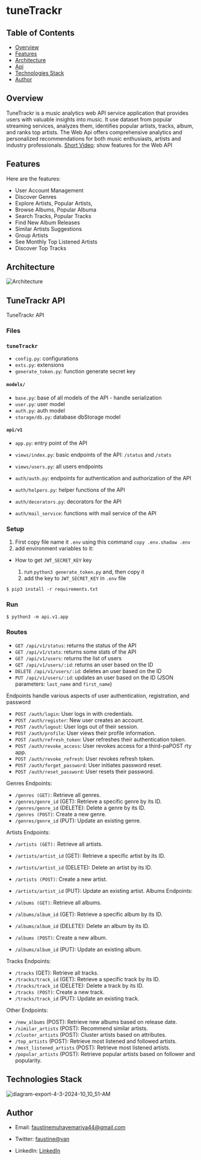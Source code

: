 # tuneTrackr


## Table of Contents

- [Overview](#overview)
- [Features](#features)
- [Architecture](#architecture)
- [Api](#api)
- [Technologies Stack](#technologies-stack)
- [Author](#author)


## Overview
TuneTrackr is a music analytics web API service application that provides users with valuable insights into  music.
It use dataset from popular streaming services, analyzes them, identifies popular artists, tracks, album, and ranks top artists.
The Web Api offers comprehensive analytics and personalized recommendations for both music enthusiasts, artists and industry professionals.
[Short Video](https://youtu.be/q6Wbck6VJVA): show features for the Web API

## Features

Here are the features:

- User Account Management
- Discover Genres
- Explore Artists, Popular Artists,
- Browse Albums, Popular Albuma
- Search Tracks, Popular Tracks
- Find New Album Releases
- Similar Artists Suggestions
- Group Artists
- See Monthly Top Listened Artists
- Discover Top Tracks

## Architecture
![Architecture](https://github.com/faustine-van/tuneTrackr/assets/125466059/fae8492c-3f1a-458b-ae06-31a0f3cea8a3)

## TuneTrackr API

TuneTrackr API

### Files

### `tuneTrackr`

- `config.py`: configurations
- `exts.py`: extensions
- `generate_token.py`: function generate secret key


#### `models/`

- `base.py`: base of all models of the API - handle serialization
- `user.py`: user model
- `auth.py`: auth model
- `storage/db.py`: database dbStorage model


#### `api/v1`

- `app.py`: entry point of the API
- `views/index.py`: basic endpoints of the API: `/status` and `/stats`
- `views/users.py`: all users endpoints

- `auth/auth.py`: endpoints for authentication and authorization of the API
- `auth/helpers.py`: helper functions of the API
- `auth/decorators.py`: decorators for the API
- `auth/mail_service`: functions with mail service of the API



### Setup
  1. First copy file name it `.env`
  	using this command `copy .env.shadow .env`
  2. add environment variables to it:

- How to get `JWT_SECRET_KEY` key

  1. run `python3 generate_token.py` and, then copy it
  2. add the key to `JWT_SECRET_KEY` in `.env` file

```
$ pip3 install -r requirements.txt
```



### Run

```
$ python3 -m api.v1.app
```


### Routes

- `GET /api/v1/status`: returns the status of the API
- `GET /api/v1/stats`: returns some stats of the API
- `GET /api/v1/users`: returns the list of users
- `GET /api/v1/users/:id`: returns an user based on the ID
- `DELETE /api/v1/users/:id`: deletes an user based on the ID
- `PUT /api/v1/users/:id`: updates an user based on the ID (JSON parameters: `last_name` and `first_name`)

Endpoints handle various aspects of user authentication, registration, and password 
- `POST /auth/login`: User logs in with credentials.
- `POST /auth/register`: New user creates an account.
- `POST /auth/logout`: User logs out of their session.
- `POST /auth/profile`: User views their profile information.
- `POST /auth/refresh_token`: User refreshes their authentication token.
- `POST /auth/revoke_access`: User revokes access for a third-paPOST rty app.
- `POST /auth/revoke_refresh`: User revokes refresh token.
- `POST /auth/forget_password`: User initiates password reset.
- `POST /auth/reset_password`: User resets their password.

Genres Endpoints:

- `/genres (GET)`: Retrieve all genres.
- `/genres/genre_id` (GET): Retrieve a specific genre by its ID.
- `/genres/genre_id` (DELETE): Delete a genre by its ID.
- `/genres (POST)`: Create a new genre.
- `/genres/genre_id` (PUT): Update an existing genre.

Artists Endpoints:

- `/artists (GET):` Retrieve all artists.
- `/artists/artist_id` (GET): Retrieve a specific artist by its ID.
- `/artists/artist_id` (DELETE): Delete an artist by its ID.
- `/artists (POST)`: Create a new artist.
- `/artists/artist_id` (PUT): Update an existing artist.
Albums Endpoints:

- `/albums (GET)`: Retrieve all albums.
- `/albums/album_id` (GET): Retrieve a specific album by its ID.
- `/albums/album_id` (DELETE): Delete an album by its ID.
- `/albums (POST)`: Create a new album.
- `/albums/album_id` (PUT): Update an existing album.

Tracks Endpoints:

- `/tracks` (GET): Retrieve all tracks.
- `/tracks/track_id` (GET): Retrieve a specific track by its ID.
- `/tracks/track_id` (DELETE): Delete a track by its ID.
- `/tracks (POST)`: Create a new track.
- `/tracks/track_id` (PUT): Update an existing track.

Other Endpoints:

- `/new_albums` (POST): Retrieve new albums based on release date.
- `/similar_artists` (POST): Recommend similar artists.
- `/cluster_artists` (POST): Cluster artists based on attributes.
- `/top_artists` (POST): Retrieve most listened and followed artists.
- `/most_listened_artists` (POST): Retrieve most listened artists.
- `/popular_artists` (POST): Retrieve popular artists based on follower and popularity.

## Technologies Stack
![diagram-export-4-3-2024-10_10_51-AM](https://github.com/faustine-van/tuneTrackr/assets/125466059/caff3dfd-e3b4-4648-94c0-f2fada858eee)

## Author
- Email: [faustinemuhayemariya44@gmail.com]()

- Twitter: [faustine@van](https://twitter.com/44Fatech?s=09)

- LinkedIn: [LinkedIn](https://www.linkedin.com/in/muhayemariya-faustine-404376267?utm_source=share&utm_campaign=share_via&utm_content=profile&utm_medium=android_app)
